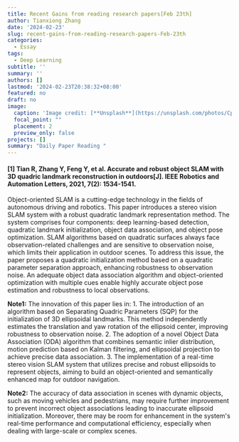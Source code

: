 ```yaml
---
title: Recent Gains from reading research papers[Feb 23th]
author: Tianxiong Zhang
date: '2024-02-23'
slug: recent-gains-from-reading-research-papers-Feb-23th
categories:
  - Essay
tags:
  - Deep Learning
subtitle: ''
summary: ''
authors: []
lastmod: '2024-02-23T20:38:32+08:00'
featured: no
draft: no
image:
  caption: 'Image credit: [**Unsplash**](https://unsplash.com/photos/CpkOjOcXdUY)'
  focal_point: ""
  placement: 2
  preview_only: false
projects: []
summary: "Daily Paper Reading "
---
```

#### [1] Tian R, Zhang Y, Feng Y, et al. Accurate and robust object SLAM with 3D quadric landmark reconstruction in outdoors[J]. IEEE Robotics and Automation Letters, 2021, 7(2): 1534-1541.

Object-oriented SLAM is a cutting-edge technology in the fields of autonomous driving and robotics. This paper introduces a stereo vision SLAM system with a robust quadratic landmark representation method. The system comprises four components: deep learning-based detection, quadratic landmark initialization, object data association, and object pose optimization. SLAM algorithms based on quadratic surfaces always face observation-related challenges and are sensitive to observation noise, which limits their application in outdoor scenes. To address this issue, the paper proposes a quadratic initialization method based on a quadratic parameter separation approach, enhancing robustness to observation noise. An adequate object data association algorithm and object-oriented optimization with multiple cues enable highly accurate object pose estimation and robustness to local observations.

**Note1:**
The innovation of this paper lies in: 1. The introduction of an algorithm based on Separating Quadric Parameters (SQP) for the initialization of 3D ellipsoidal landmarks. This method independently estimates the translation and yaw rotation of the ellipsoid center, improving robustness to observation noise. 2. The adoption of a novel Object Data Association (ODA) algorithm that combines semantic inlier distribution, motion prediction based on Kalman filtering, and ellipsoidal projection to achieve precise data association. 3. The implementation of a real-time stereo vision SLAM system that utilizes precise and robust ellipsoids to represent objects, aiming to build an object-oriented and semantically enhanced map for outdoor navigation.

**Note2:**
The accuracy of data association in scenes with dynamic objects, such as moving vehicles and pedestrians, may require further improvement to prevent incorrect object associations leading to inaccurate ellipsoid initialization. Moreover, there may be room for enhancement in the system's real-time performance and computational efficiency, especially when dealing with large-scale or complex scenes.